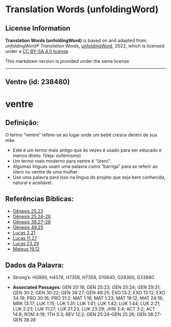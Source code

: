# Translation Words (unfoldingWord)

## License Information

**Translation Words (unfoldingWord)** is based on and adapted from: _unfoldingWord® Translation Words_, [unfoldingWord](https://unfoldingword.org/utw), 2022, which is licensed under a [CC BY-SA 4.0 license](https://creativecommons.org/licenses/by-sa/4.0/legalcode.en).

This markdown version is provided under the same license.



--------------------------------

## Ventre (id: 238480)

ventre
======

Definição:
----------

O termo “ventre” refere\-se ao lugar onde um bebê cresce dentro de sua mãe.

* Este é um termo mais antigo que às vezes é usado para ser educado e menos direto. (Veja: eufemismo)
* Um termo mais moderno para ventre é “útero”.
* Algumas línguas usam uma palavra como “barriga” para se referir ao útero ou ventre de uma mulher.
* Use uma palavra para isso na língua do projeto que seja bem conhecida, natural e aceitável.

Referências Bíblicas:
---------------------

* [Gênesis 25\.23](https://ref.ly/Gen25:23)
* [Gênesis 25\.24–26](https://ref.ly/Gen25:24-Gen25:26)
* [Gênesis 38\.27–28](https://ref.ly/Gen38:27-Gen38:28)
* [Gênesis 49\.25](https://ref.ly/Gen49:25)
* [Lucas 2\.21](https://ref.ly/Luke2:21)
* [Lucas 11\.27](https://ref.ly/Luke11:27)
* [Lucas 23\.29](https://ref.ly/Luke23:29)
* [Mateus 19\.12](https://ref.ly/Matt19:12)

Dados da Palavra:
-----------------

* Strong’s: H0990, H4578, H7356, H7358, G10640, G28360, G33880

* **Associated Passages:** GEN 20:18; GEN 25:23; GEN 25:24; GEN 29:31; GEN 30:2; GEN 30:22; GEN 38:27; GEN 49:25; EXO 13:2; EXO 13:12; EXO 34:19; PRO 30:16; PRO 31:2; MAT 1:18; MAT 1:23; MAT 19:12; MAT 24:19; MRK 13:17; LUK 1:15; LUK 1:31; LUK 1:41; LUK 1:42; LUK 1:44; LUK 2:21; LUK 2:23; LUK 11:27; LUK 21:23; LUK 23:29; JHN 3:4; ACT 3:2; ACT 14:8; ROM 4:19; 1TH 5:3; REV 12:2; GEN 25:24–GEN 25:26; GEN 38:27–GEN 38:28

